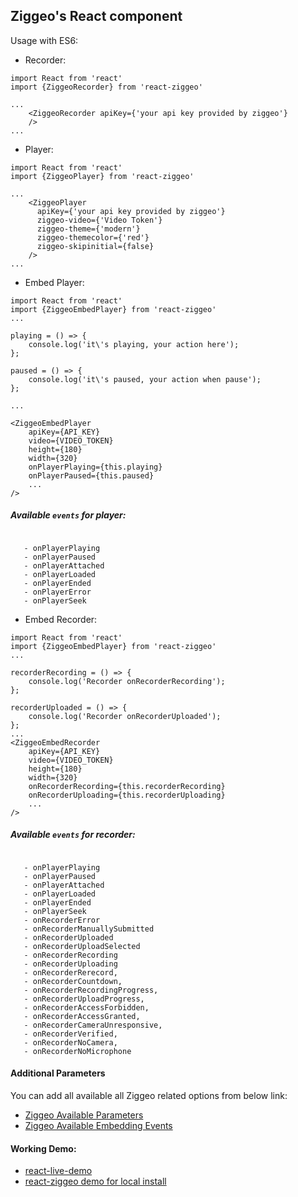 ## Ziggeo's React component

Usage with ES6: 

- Recorder:
```$xslt
import React from 'react'
import {ZiggeoRecorder} from 'react-ziggeo'

...
    <ZiggeoRecorder apiKey={'your api key provided by ziggeo'}
    />
...
```

- Player:
```$xslt
import React from 'react'
import {ZiggeoPlayer} from 'react-ziggeo'

...
    <ZiggeoPlayer
      apiKey={'your api key provided by ziggeo'}
      ziggeo-video={'Video Token'}
      ziggeo-theme={'modern'}
      ziggeo-themecolor={'red'}
      ziggeo-skipinitial={false}
    />
...
```
    
- Embed Player:
```react2html   
import React from 'react'
import {ZiggeoEmbedPlayer} from 'react-ziggeo'
...
 
playing = () => {
    console.log('it\'s playing, your action here');
};

paused = () => {
    console.log('it\'s paused, your action when pause');
};

...

<ZiggeoEmbedPlayer
    apiKey={API_KEY}
    video={VIDEO_TOKEN}
    height={180}
    width={320}
    onPlayerPlaying={this.playing}
    onPlayerPaused={this.paused}
    ...
/>
```
##### Available `events` for player:
```react2html
   
   - onPlayerPlaying
   - onPlayerPaused
   - onPlayerAttached
   - onPlayerLoaded
   - onPlayerEnded
   - onPlayerError
   - onPlayerSeek 
```

- Embed Recorder:

```react2html
import React from 'react'
import {ZiggeoEmbedPlayer} from 'react-ziggeo'
...

recorderRecording = () => {
    console.log('Recorder onRecorderRecording');
};

recorderUploaded = () => {
    console.log('Recorder onRecorderUploaded');
};
...
<ZiggeoEmbedRecorder
    apiKey={API_KEY}
    video={VIDEO_TOKEN}
    height={180}
    width={320}
    onRecorderRecording={this.recorderRecording}
    onRecorderUploading={this.recorderUploading}
    ...
/>
``` 

##### Available `events` for recorder:

```react2html
   
   - onPlayerPlaying
   - onPlayerPaused
   - onPlayerAttached
   - onPlayerLoaded
   - onPlayerEnded
   - onPlayerSeek 
   - onRecorderError
   - onRecorderManuallySubmitted
   - onRecorderUploaded
   - onRecorderUploadSelected
   - onRecorderRecording
   - onRecorderUploading
   - onRecorderRerecord,
   - onRecorderCountdown,
   - onRecorderRecordingProgress,
   - onRecorderUploadProgress,
   - onRecorderAccessForbidden,
   - onRecorderAccessGranted,
   - onRecorderCameraUnresponsive,
   - onRecorderVerified,
   - onRecorderNoCamera,
   - onRecorderNoMicrophone
```

#### Additional Parameters

You can add all available all Ziggeo related options from below link:
- [Ziggeo Available Parameters](https://ziggeo.com/docs/sdks/javascript/browser-integration/parameters#javascript-revision=v1-stable&javascript-version=v2)
- [Ziggeo Available Embedding Events](https://ziggeo.com/docs/sdks/javascript/browser-interaction/events)


#### Working Demo:
- [react-live-demo](https://sambua.github.io/react-ziggeo-page)
- [react-ziggeo demo for local install](https://github.com/Ziggeo/react-ziggeo/tree/master/demo)
